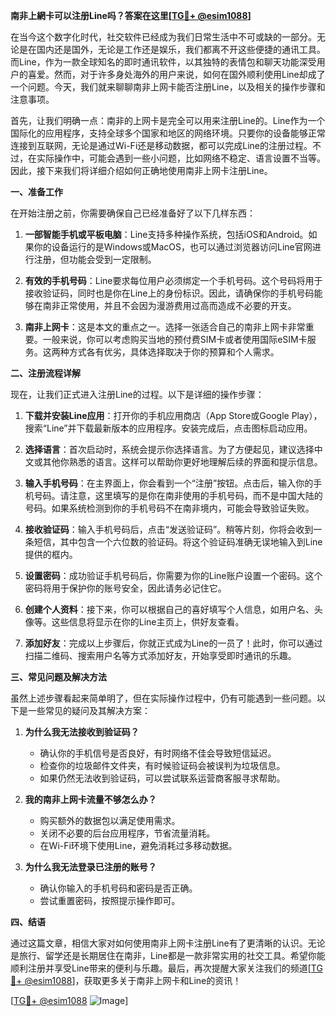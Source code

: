 **南非上網卡可以注册Line吗？答案在这里[[TG💪+ @esim1088](https://t.me/s/esim1088)]**

在当今这个数字化时代，社交软件已经成为我们日常生活中不可或缺的一部分。无论是在国内还是国外，无论是工作还是娱乐，我们都离不开这些便捷的通讯工具。而Line，作为一款全球知名的即时通讯软件，以其独特的表情包和聊天功能深受用户的喜爱。然而，对于许多身处海外的用户来说，如何在国外顺利使用Line却成了一个问题。今天，我们就来聊聊南非上网卡能否注册Line，以及相关的操作步骤和注意事项。

首先，让我们明确一点：南非的上网卡是完全可以用来注册Line的。Line作为一个国际化的应用程序，支持全球多个国家和地区的网络环境。只要你的设备能够正常连接到互联网，无论是通过Wi-Fi还是移动数据，都可以完成Line的注册过程。不过，在实际操作中，可能会遇到一些小问题，比如网络不稳定、语言设置不当等。因此，接下来我们将详细介绍如何正确地使用南非上网卡注册Line。

**一、准备工作**

在开始注册之前，你需要确保自己已经准备好了以下几样东西：

1. **一部智能手机或平板电脑**：Line支持多种操作系统，包括iOS和Android。如果你的设备运行的是Windows或MacOS，也可以通过浏览器访问Line官网进行注册，但功能会受到一定限制。
   
2. **有效的手机号码**：Line要求每位用户必须绑定一个手机号码。这个号码将用于接收验证码，同时也是你在Line上的身份标识。因此，请确保你的手机号码能够在南非正常使用，并且不会因为漫游费用过高而造成不必要的开支。

3. **南非上网卡**：这是本文的重点之一。选择一张适合自己的南非上网卡非常重要。一般来说，你可以考虑购买当地的预付费SIM卡或者使用国际eSIM卡服务。这两种方式各有优劣，具体选择取决于你的预算和个人需求。

**二、注册流程详解**

现在，让我们正式进入注册Line的过程。以下是详细的操作步骤：

1. **下载并安装Line应用**：打开你的手机应用商店（App Store或Google Play），搜索“Line”并下载最新版本的应用程序。安装完成后，点击图标启动应用。

2. **选择语言**：首次启动时，系统会提示你选择语言。为了方便起见，建议选择中文或其他你熟悉的语言。这样可以帮助你更好地理解后续的界面和提示信息。

3. **输入手机号码**：在主界面上，你会看到一个“注册”按钮。点击后，输入你的手机号码。请注意，这里填写的是你在南非使用的手机号码，而不是中国大陆的号码。如果系统检测到你的手机号码不在南非境内，可能会导致验证失败。

4. **接收验证码**：输入手机号码后，点击“发送验证码”。稍等片刻，你将会收到一条短信，其中包含一个六位数的验证码。将这个验证码准确无误地输入到Line提供的框内。

5. **设置密码**：成功验证手机号码后，你需要为你的Line账户设置一个密码。这个密码将用于保护你的账号安全，因此请务必记住它。

6. **创建个人资料**：接下来，你可以根据自己的喜好填写个人信息，如用户名、头像等。这些信息将显示在你的Line主页上，供好友查看。

7. **添加好友**：完成以上步骤后，你就正式成为Line的一员了！此时，你可以通过扫描二维码、搜索用户名等方式添加好友，开始享受即时通讯的乐趣。

**三、常见问题及解决方法**

虽然上述步骤看起来简单明了，但在实际操作过程中，仍有可能遇到一些问题。以下是一些常见的疑问及其解决方案：

1. **为什么我无法接收到验证码？**
   - 确认你的手机信号是否良好，有时网络不佳会导致短信延迟。
   - 检查你的垃圾邮件文件夹，有时候验证码会被误判为垃圾信息。
   - 如果仍然无法收到验证码，可以尝试联系运营商客服寻求帮助。

2. **我的南非上网卡流量不够怎么办？**
   - 购买额外的数据包以满足使用需求。
   - 关闭不必要的后台应用程序，节省流量消耗。
   - 在Wi-Fi环境下使用Line，避免消耗过多移动数据。

3. **为什么我无法登录已注册的账号？**
   - 确认你输入的手机号码和密码是否正确。
   - 尝试重置密码，按照提示操作即可。

**四、结语**

通过这篇文章，相信大家对如何使用南非上网卡注册Line有了更清晰的认识。无论是旅行、留学还是长期居住在南非，Line都是一款非常实用的社交工具。希望你能顺利注册并享受Line带来的便利与乐趣。最后，再次提醒大家关注我们的频道[[TG💪+ @esim1088](https://t.me/s/esim1088)]，获取更多关于南非上网卡和Line的资讯！

[[TG💪+ @esim1088](https://t.me/s/esim1088) ![Image](https://i.postimg.cc/4NQfJmqS/Snipaste-2025-05-13-00-14-12.png)]